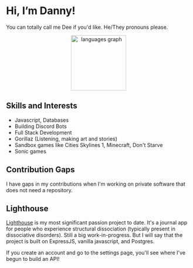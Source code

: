 # Hi, I’m Danny!
You can totally call me Dee if you'd like. He/They pronouns please.
<div align="center">
  <img src="https://github-readme-stats.vercel.app/api/top-langs?username=DannyLiehr&locale=en&hide_title=false&layout=compact&card_width=640&langs_count=8&theme=dracula&hide_border=true&order=2" height="150" alt="languages graph"  />
</div>

###

## Skills and Interests
* Javascript, Databases
* Building Discord Bots
* Full Stack Development
* Gorillaz (Listening, making art and stories)
* Sandbox games like Cities Skylines 1, Minecraft, Don't Starve
* Sonic games

## Contribution Gaps
I have gaps in my contributions when I'm working on private software that does not need a repository.

## Lighthouse
[Lighthouse](https://www.writelighthouse.com) is my most significant passion project to date. 
It's a journal app for people who experience structural dissociation (typically present in dissociative disorders). Still a big work-in-progress. But I will say that the project is built on ExpressJS, vanilla javascript, and Postgres. 

If you create an account and go to the settings page, you'll see where I've begun to build an API!
